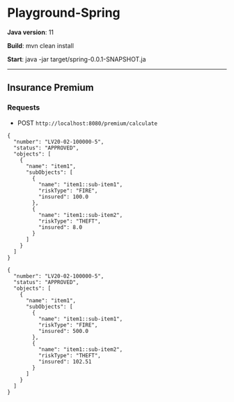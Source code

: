 # Playground-Spring

**Java version**: 11

**Build**:
    mvn clean install

**Start**:
    java -jar target/spring-0.0.1-SNAPSHOT.ja

----
## Insurance Premium

### Requests
* POST `http://localhost:8080/premium/calculate`
```
{
  "number": "LV20-02-100000-5",
  "status": "APPROVED",
  "objects": [
    {
      "name": "item1",
      "subObjects": [
        {
          "name": "item1::sub-item1",
          "riskType": "FIRE",
          "insured": 100.0
        },
        {
          "name": "item1::sub-item2",
          "riskType": "THEFT",
          "insured": 8.0
        }
      ]
    }
  ]
}
```
```
{
  "number": "LV20-02-100000-5",
  "status": "APPROVED",
  "objects": [
    {
      "name": "item1",
      "subObjects": [
        {
          "name": "item1::sub-item1",
          "riskType": "FIRE",
          "insured": 500.0
        },
        {
          "name": "item1::sub-item2",
          "riskType": "THEFT",
          "insured": 102.51
        }
      ]
    }
  ]
}
```
